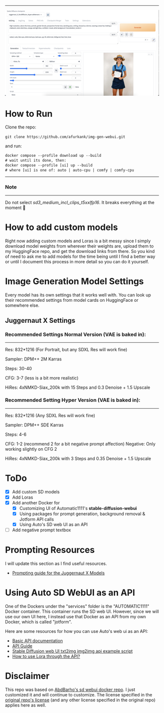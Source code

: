 ***
![UI](UI.png)

# How to Run
Clone the repo:

`git clone https://github.com/afurkank/img-gen-webui.git`

and run:

```
docker compose --profile download up --build
# wait until its done, then:
docker compose --profile [ui] up --build
# where [ui] is one of: auto | auto-cpu | comfy | comfy-cpu
```
***
### Note
***
Do not select *sd3_medium_incl_clips_t5xxlfp16*. It breaks everything at the moment 🥲

# How to add custom models

Right now adding custom models and Loras is a bit messy since I simply download model weights from wherever their weights are, upload them to my HuggingFace repo, and get the download links from there. So you kind of need to ask me to add models for the time being until I find a better way or until I document this process in more detail so you can do it yourself.

# Image Generation Model Settings

Every model has its own settings that it works well with. You can look up their recommended settings from model cards on HuggingFace or somewhere else.

## Juggernaut X Settings

### Recommended Settings Normal Version (VAE is baked in):
***
Res: 832*1216 (For Portrait, but any SDXL Res will work fine)

Sampler: DPM++ 2M Karras

Steps: 30-40

CFG: 3-7 (less is a bit more realistic)

HiRes: 4xNMKD-Siax_200k with 15 Steps and 0.3 Denoise + 1.5 Upscale

### Recommended Setting Hyper Version (VAE is baked in):
***

Res: 832*1216 (Any SDXL Res will work fine)

Sampler: DPM++ SDE Karras

Steps: 4-6

CFG: 1-2 (recommend 2 for a bit negative prompt affection)
Negative: Only working slightly on CFG 2

HiRes: 4xNMKD-Siax_200k with 3 Steps and 0.35 Denoise + 1.5 Upscale

# ToDo

- [x] Add custom SD models
- [x] Add Loras
- [x] Add another Docker for 
  - [x] Customizing UI of Automatic1111's **stable-diffusion-webui**
  - [x] Using packages for prompt generation, background removal & Jotform API calls
  - [x] Using Auto's SD web UI as an API
- [ ] Add negative prompt textbox

# Prompting Resources

I will update this section as I find useful resources.

- [Prompting guide for the Juggernaut X Models](https://learn.rundiffusion.com/prompting-guide-for-juggernaut-x/)

# Using Auto SD WebUI as an API
One of the Dockers under the "services" folder is the "AUTOMATIC1111" Docker container. This container runs the SD web UI. However, since we will use our own UI here, I instead use that Docker as an API from my own Docker, which is called "jotform".

Here are some resources for how you can use Auto's web ui as an API:

- [Basic API documentation](https://github.com/AUTOMATIC1111/stable-diffusion-webui/discussions/3734)
- [API Guide](https://github.com/AUTOMATIC1111/stable-diffusion-webui/wiki/API)
- [Stable Diffusion web UI txt2img img2img api example script](https://gist.github.com/w-e-w/0f37c04c18e14e4ee1482df5c4eb9f53)
- [How to use Lora through the API?](https://github.com/AUTOMATIC1111/stable-diffusion-webui/discussions/10468)

# Disclaimer
This repo was based on [AbdBarho's sd webui docker repo](https://github.com/AbdBarho/stable-diffusion-webui-docker). I just customized it and will continue to customize.
The license specified in the [original repo's license](https://github.com/AbdBarho/stable-diffusion-webui-docker/blob/master/LICENSE) (and any other license specified in the original repo) applies here as well.